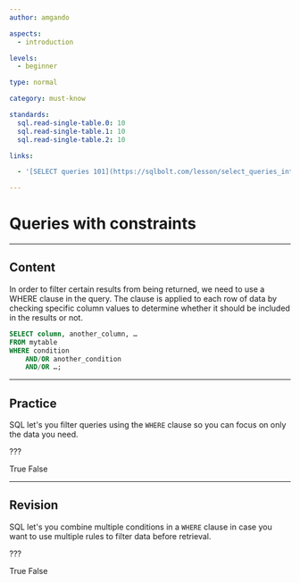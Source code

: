 ```yaml
---
author: amgando

aspects:
  - introduction

levels:
  - beginner

type: normal

category: must-know

standards:
  sql.read-single-table.0: 10
  sql.read-single-table.1: 10
  sql.read-single-table.2: 10

links:

  - '[SELECT queries 101](https://sqlbolt.com/lesson/select_queries_introduction){documentation}'

---
```


# Queries with constraints

---
## Content

In order to filter certain results from being returned, we need to use a WHERE clause in the query. The clause is applied to each row of data by checking specific column values to determine whether it should be included in the results or not.

```sql
SELECT column, another_column, …
FROM mytable
WHERE condition
    AND/OR another_condition
    AND/OR …;
```

---
## Practice

SQL let's you filter queries using the `WHERE` clause so you can focus on only the data you need.

???

True
False

---
## Revision

SQL let's you combine multiple conditions in a `WHERE` clause in case you want to use multiple rules to filter data before retrieval.

???

True
False

